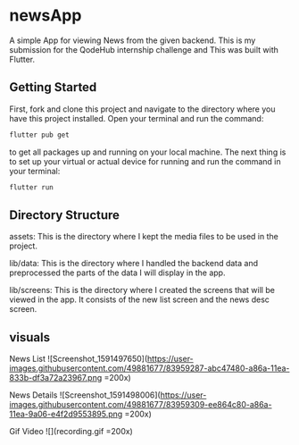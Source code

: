 # newsApp

A simple App for viewing News from the given backend. This is my submission for the QodeHub internship challenge and This was built with Flutter.

## Getting Started

First, fork and clone this project and navigate to the directory where you have this project installed. 
Open your terminal and run the command:
```bash
flutter pub get
```
to get all packages up and running on your local machine. The next thing is to set up your virtual or actual device for running and run the command in your terminal:
```bash
flutter run
```

## Directory Structure

assets: This is the directory where I kept the media files to be used in the project.

lib/data: This is the directory where I handled the backend data and preprocessed the parts of the data I will display in the app.

lib/screens: This is the directory where I created the screens that will be viewed in the app. It consists of the new list screen and the news desc screen.

## visuals
 
News List
![Screenshot_1591497650](https://user-images.githubusercontent.com/49881677/83959287-abc47480-a86a-11ea-833b-df3a72a23967.png =200x)

News Details
![Screenshot_1591498006](https://user-images.githubusercontent.com/49881677/83959309-ee864c80-a86a-11ea-9a06-e4f2d9553895.png =200x)

Gif Video
![](recording.gif =200x)
